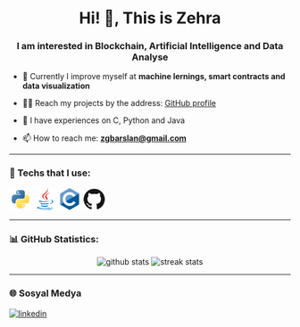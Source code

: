 <h1 align="center">Hi! 👋, This is Zehra </h1>
<h3 align="center">I am interested in Blockchain, Artificial Intelligence and Data Analyse</h3>

- 🔭 Currently I improve myself at **machine lernings, smart contracts and data visualization** 

- 👨‍💻 Reach my projects by the address: [GitHub profile](https://github.com/zehragulbuyukarslan)

- 💬 I have experiences on C, Python and Java 

- 📫 How to reach me: **zgbarslan@gmail.com**

---

### 🚀 Techs that I use:

<p align="left">
  <img src="https://raw.githubusercontent.com/devicons/devicon/master/icons/python/python-original.svg" alt="python" width="40" height="40"/>
  <img src="https://raw.githubusercontent.com/devicons/devicon/master/icons/java/java-original.svg" alt="java" width="40" height="40"/>
  <img src="https://raw.githubusercontent.com/devicons/devicon/master/icons/c/c-original.svg" alt="c" width="40" height="40"/>
  <img src="https://raw.githubusercontent.com/devicons/devicon/master/icons/github/github-original.svg" alt="github" width="40" height="40"/>
</p>

---

### 📊 GitHub Statistics:

<p align="center">
  <img src="https://github-readme-stats.vercel.app/api?username=zehragulbuyukarslan&show_icons=true&theme=tokyonight" alt="github stats"/>
  <img src="https://github-readme-streak-stats.herokuapp.com/?user=zehragulbuyukarslan&theme=tokyonight" alt="streak stats"/>
</p>

---

### 🌐 Sosyal Medya

<p align="left">
  <a href="https://www.linkedin.com/in/zehragulbuyukarslan/" target="blank"><img align="center" src="https://cdn.jsdelivr.net/npm/simple-icons@v3/icons/linkedin.svg" alt="linkedin" height="30" width="30" /></a>
  <!-- Diğer sosyal medya linklerin varsa buraya ekleyebilirim -->
</p>

